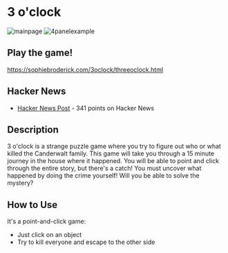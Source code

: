 # 3 o'clock 
![mainpage](https://github.com/SophieBroderick/3oclock/assets/71468832/67c2c05e-dedc-4e4c-a6d0-6c406b1698fd)
![4panelexample](https://github.com/SophieBroderick/3oclock/assets/71468832/91a628d7-301f-4062-89f0-ae241e49355f)


## Play the game!
https://sophiebroderick.com/3oclock/threeoclock.html

## Hacker News
* [Hacker News Post](https://news.ycombinator.com/item?id=16049026) - 341 points on Hacker News

## Description
3 o'clock is a strange puzzle game where you try to figure out who or what killed the Canderwalt family. This game will take you through a 15 minute journey in the house where it happened. You will be able to point and click through the entire story, but there's a catch! You must uncover what happened by doing the crime yourself! Will you be able to solve the mystery?

## How to Use
It's a point-and-click game:
- Just click on an object
- Try to kill everyone and escape to the other side
